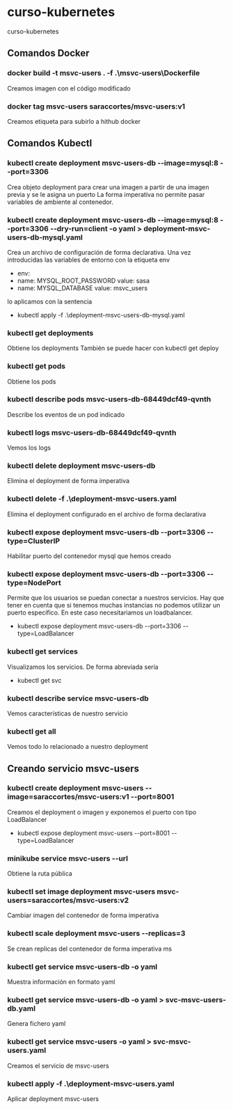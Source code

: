 # curso-kubernetes
curso-kubernetes

## Comandos Docker
### docker build -t msvc-users . -f .\msvc-users\Dockerfile
Creamos imagen con  el código modificado

### docker tag msvc-users saraccortes/msvc-users:v1
Creamos etiqueta para subirlo a hithub docker

## Comandos Kubectl
### kubectl create deployment msvc-users-db --image=mysql:8 --port=3306
Crea objeto deployment para crear una imagen a partir de una imagen previa y se le asigna un puerto
La forma imperativa  no permite pasar variables de ambiente al contenedor.

### kubectl create deployment msvc-users-db --image=mysql:8 --port=3306 --dry-run=client -o yaml > deployment-msvc-users-db-mysql.yaml
Crea un archivo de configuración de forma declarativa. Una vez introducidas las variables de entorno con la  etiqueta  env
- env:
- name: MYSQL_ROOT_PASSWORD
value: sasa
- name: MYSQL_DATABASE
value: msvc_users

lo aplicamos con la sentencia 
- kubectl apply -f .\deployment-msvc-users-db-mysql.yaml

### kubectl get deployments
Obtiene los deployments
También se puede hacer con kubectl get deploy

### kubectl get pods
Obtiene los pods

### kubectl describe pods msvc-users-db-68449dcf49-qvnth
Describe los eventos de un pod indicado

### kubectl logs msvc-users-db-68449dcf49-qvnth
Vemos los logs

### kubectl delete deployment msvc-users-db
Elimina el deployment de forma imperativa

### kubectl delete -f .\deployment-msvc-users.yaml
Elimina el deployment configurado en el archivo de forma declarativa

### kubectl expose deployment msvc-users-db --port=3306 --type=ClusterIP
Habilitar puerto del contenedor mysql que hemos creado

### kubectl expose deployment msvc-users-db --port=3306 --type=NodePort
Permite que los usuarios se puedan conectar a nuestros servicios.
Hay que tener en cuenta que si tenemos muchas instancias no podemos utilizar un puerto específico. 
En este caso necesitariamos un loadbalancer.
- kubectl expose deployment msvc-users-db --port=3306 --type=LoadBalancer

### kubectl get services
Visualizamos los servicios.
De forma abreviada sería
- kubectl get svc

### kubectl describe service msvc-users-db
Vemos características de nuestro servicio

### kubectl get all
Vemos todo lo  relacionado  a nuestro deployment


## Creando servicio msvc-users
### kubectl create deployment msvc-users --image=saraccortes/msvc-users:v1 --port=8001
Creamos  el deployment o imagen y exponemos el puerto con tipo LoadBalancer
- kubectl expose deployment msvc-users --port=8001 --type=LoadBalancer

### minikube service msvc-users --url
Obtiene la ruta pública

### kubectl set image deployment msvc-users msvc-users=saraccortes/msvc-users:v2
Cambiar imagen del contenedor de forma imperativa

### kubectl scale deployment msvc-users --replicas=3
Se crean replicas del contenedor de forma imperativa
 ms
### kubectl get service msvc-users-db -o yaml
Muestra información en formato yaml

### kubectl get service msvc-users-db -o yaml > svc-msvc-users-db.yaml
Genera fichero yaml

### kubectl get service msvc-users -o yaml > svc-msvc-users.yaml
Creamos el servicio de msvc-users

### kubectl apply -f .\deployment-msvc-users.yaml
Aplicar deployment msvc-users



